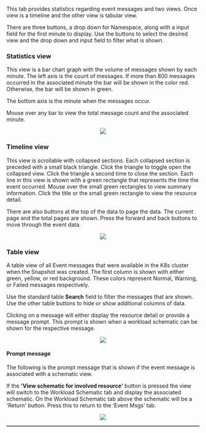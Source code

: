 
This tab provides statistics regarding event messages and two views.  Once view is a timeline and the other view is 
tabular view. 

There are three buttons, a drop down for Namespace, along with a input field for the first minute to display.  Use the
buttons to select the desired view and the drop down and input field to filter what is shown.

### Statistics view

This view is a bar chart graph with the volume of messages shown by each minute.  The left axis is the count of messages. 
If more than 800 messages occurred in the associated minute the bar will be shown in the color red.  Otherwise, the bar will be shown in green.  

The bottom axis is the minute when the messages occur. 

Mouse over any bar to view the total message count and the associated minute.


<p align="center">
  <img style="float: center;" src="https://raw.githubusercontent.com/k8svisual/vpk-docs/master/docs/images/tab_event_msgs_graph.png">
</p>

### Timeline view

This view is scrollable with collapsed sections.  Each collapsed section is preceded with a small black triangle.  Click the triangle to toggle open the collapsed view. Click the triangle a second time to close the section.  Each line in this view is shown with a green rectangle that represents the time the event occurred. Mouse over the small green rectangles to view summary information.  Click the title or the small green rectangle to view the resource detail. 

There are also buttons at the top of the data to page the data.  The current page and the total pages are shown.  Press the forward and back buttons to move through the event data.



<p align="center">
  <img style="float: center;" src="https://raw.githubusercontent.com/k8svisual/vpk-docs/master/docs/images/tab_event_msgs_timeline.png">
</p>

### Table view

A table view of all Event messages that were available in the K8s cluster when the Snapshot was created.  The first column is shown with either green, yellow, or red background. These colors represent Normal, Warning, or Failed messages respectively.

Use the standard table __Search__ field to filter the messages that are shown.  Use the other table buttons to hide or show additional columns of data.

Clicking on a message will either display the resource detail or provide a message prompt.  This prompt is shown when a workload schematic can be shown for the respective message.

<p align="center">
  <img style="float: center;" src="https://raw.githubusercontent.com/k8svisual/vpk-docs/master/docs/images/tab_event_msgs_table.png">
</p>

#### Prompt message

The following is the prompt message that is shown if the event message is associated with a schematic view.  

If the __'View schematic for involved resource'__ button is pressed the view will switch to the Workload Schematic tab and display the associated schematic.  On the Workload Schematic tab above the schematic will be a 'Return' button.  Press this to return to the 
‘Event Msgs’ tab. 

<p align="center">
  <img style="float: center;" src="https://raw.githubusercontent.com/k8svisual/vpk-docs/master/docs/images/tab_event_msgs_action.png">
</p>

<hr style="border:1px solid #aaaaaa">

